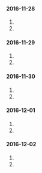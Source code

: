 #### 2016-11-28
1.  
2.  

#### 2016-11-29
1.  
2.  

#### 2016-11-30
1.  
2.  

#### 2016-12-01
1.  
2.  

#### 2016-12-02
1.  
2.  

